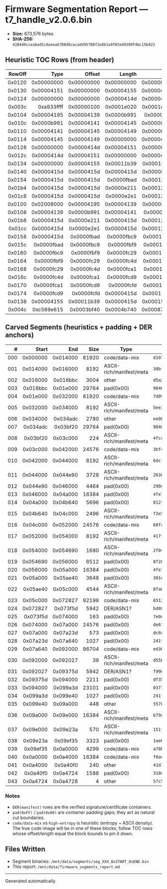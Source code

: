 # Firmware Segmentation Report — t7_handle_v2.0.6.bin

- **Size:** 673,576 bytes
- **SHA-256:** `4284d9cceabad5cdaeeab708d6cacadd95708f2e6b1a9f65e49399f4bc15b923`

## Heuristic TOC Rows (from header)

| RowOff | Type | Offset | Length | End | Flags/CRC |
|--:|--:|--:|--:|--:|--:|
| 0x0120 | 0x00000000 | 0x00000000 | 0x00000000 | 0x00000000 | 0x0000414d |
| 0x0130 | 0x00004151 | 0x00000000 | 0x00004155 | 0x00004155 | 0x00011b39 |
| 0x0124 | 0x00000000 | 0x00000000 | 0x0000414d | 0x0000414d | 0x00004151 |
| 0x003c | 0xa933ffff | 0x00000100 | 0x0001e020 | 0x0001e120 | 0x7cd30101 |
| 0x0104 | 0x00004195 | 0x00004139 | 0x0000b991 | 0x0000faca | 0x00004141 |
| 0x010c | 0x0000b991 | 0x00004141 | 0x00004145 | 0x00008286 | 0x00004149 |
| 0x0110 | 0x00004141 | 0x00004145 | 0x00004149 | 0x0000828e | 0x00000000 |
| 0x0114 | 0x00004145 | 0x00004149 | 0x00000000 | 0x00004149 | 0x00000000 |
| 0x0128 | 0x00000000 | 0x0000414d | 0x00004151 | 0x0000829e | 0x00000000 |
| 0x012c | 0x0000414d | 0x00004151 | 0x00000000 | 0x00004151 | 0x00004155 |
| 0x0134 | 0x00000000 | 0x00004155 | 0x00011b39 | 0x00015c8e | 0x0000415d |
| 0x0140 | 0x0000415d | 0x0000415d | 0x0000415d | 0x000082ba | 0x0000415d |
| 0x0154 | 0x0000415d | 0x0000415d | 0x0000fbad | 0x00013d0a | 0x0000fbc9 |
| 0x01b4 | 0x0000415d | 0x0000415d | 0x0000e211 | 0x0001236e | 0x0000415d |
| 0x01c8 | 0x0000415d | 0x0000415d | 0x0000e2e1 | 0x0001243e | 0x0000415d |
| 0x0100 | 0x02008000 | 0x00004195 | 0x00004139 | 0x000082ce | 0x0000b991 |
| 0x0108 | 0x00004139 | 0x0000b991 | 0x00004141 | 0x0000fad2 | 0x00004145 |
| 0x01b8 | 0x0000415d | 0x0000e211 | 0x0000415d | 0x0001236e | 0x0000415d |
| 0x01cc | 0x0000415d | 0x0000e2e1 | 0x0000415d | 0x0001243e | 0x0000415d |
| 0x0158 | 0x0000415d | 0x0000fbad | 0x0000fbc9 | 0x0001f776 | 0x0000fbf9 |
| 0x015c | 0x0000fbad | 0x0000fbc9 | 0x0000fbf9 | 0x0001f7c2 | 0x0000fc29 |
| 0x0160 | 0x0000fbc9 | 0x0000fbf9 | 0x0000fc29 | 0x0001f822 | 0x0000fc4d |
| 0x0164 | 0x0000fbf9 | 0x0000fc29 | 0x0000fc4d | 0x0001f876 | 0x0000fca1 |
| 0x0168 | 0x0000fc29 | 0x0000fc4d | 0x0000fca1 | 0x0001f8ee | 0x0000fcd9 |
| 0x016c | 0x0000fc4d | 0x0000fca1 | 0x0000fcd9 | 0x0001f97a | 0x0000fcfd |
| 0x0170 | 0x0000fca1 | 0x0000fcd9 | 0x0000fcfd | 0x0001f9d6 | 0x0000415d |
| 0x0174 | 0x0000fcd9 | 0x0000fcfd | 0x0000415d | 0x00013e5a | 0x0000415d |
| 0x0138 | 0x00004155 | 0x00011b39 | 0x0000415d | 0x00015c96 | 0x0000415d |
| 0x004c | 0xc569e615 | 0x0003bf40 | 0x0004b740 | 0x00087680 | 0x372a0101 |

## Carved Segments (heuristics + padding + DER anchors)

| # | Start | End | Size | Type | SHA-256 | MD5 |
|--:|--:|--:|--:|--|--|--|
| 000 | 0x000000 | 0x014000 |   81920 | code/data-mix | `d107c9bcf1d754fe…` | `9f23fd462dd32f3283e6d928e8afaddf` |
| 001 | 0x014000 | 0x016000 |    8192 | ASCII-rich/manifest/meta | `30bfe5e822cbf515…` | `13ef39783c91b0dfe5c1d146b7c27f90` |
| 002 | 0x016000 | 0x016bbc |    3004 | other | `d5a21f6b7e90eabd…` | `db07c6ca09207a89525e5470e2beba7f` |
| 003 | 0x016bbc | 0x01e000 |   29764 | pad(0x00) | `98401c46f8e8d6a5…` | `2782e9d8328673958d489fb4a5eccebe` |
| 004 | 0x01e000 | 0x032000 |   81920 | code/data-mix | `7d0909806fc73d52…` | `1b51b4a8d362e93fcb5b78bee0afd9e8` |
| 005 | 0x032000 | 0x034000 |    8192 | ASCII-rich/manifest/meta | `5ee3764ed191cc0f…` | `a8461101e988c5f378a2d456691225ff` |
| 006 | 0x034000 | 0x034adc |    2780 | other | `ee8628b724932c9e…` | `124352d9912e5c1df0fde8c4b0d272e9` |
| 007 | 0x034adc | 0x03bf20 |   29764 | pad(0x00) | `98401c46f8e8d6a5…` | `2782e9d8328673958d489fb4a5eccebe` |
| 008 | 0x03bf20 | 0x03c000 |     224 | ASCII-rich/manifest/meta | `4fcc9653087b8899…` | `2339106aced2b1f45863a86c19262677` |
| 009 | 0x03c000 | 0x042000 |   24576 | code/data-mix | `3bf4be3d970978b7…` | `eef91dd0c22e1886b3bc70081c6c0fa0` |
| 010 | 0x042000 | 0x044000 |    8192 | ASCII-rich/manifest/meta | `6dcfe2fc8e5fa86e…` | `ecdbfca03eaafa1d32b2f5aac40da266` |
| 011 | 0x044000 | 0x044e90 |    3728 | ASCII-rich/manifest/meta | `2636c58cc32d408f…` | `e329080dc3d6ea3c6bb077ddcdb8d33f` |
| 012 | 0x044e90 | 0x046000 |    4464 | pad(0x00) | `298d45b23b606d92…` | `6102f1b68c97d7fb9e07caaf0c07280e` |
| 013 | 0x046000 | 0x04a000 |   16384 | pad(0x00) | `4fe7b59af6de3b66…` | `ce338fe6899778aacfc28414f2d9498b` |
| 014 | 0x04a000 | 0x04b640 |    5696 | pad(0x00) | `8127d66ebb730846…` | `fc4e4b9f61f0e9cbf78f87d24c55c03a` |
| 015 | 0x04b640 | 0x04c000 |    2496 | ASCII-rich/manifest/meta | `f2e56aaa4907526a…` | `146862fd5b7487e96540ddd9396a505a` |
| 016 | 0x04c000 | 0x052000 |   24576 | code/data-mix | `68fc48d60abf08cf…` | `778ffa4211089d6acaf643d1b9111740` |
| 017 | 0x052000 | 0x054000 |    8192 | ASCII-rich/manifest/meta | `417fc36b889be18d…` | `a9b71f6794c37d5ff9c26ea6681bb98c` |
| 018 | 0x054000 | 0x054690 |    1680 | ASCII-rich/manifest/meta | `2f0415685499dc7e…` | `95b4cc181e61e877b28cad1ce0c49639` |
| 019 | 0x054690 | 0x056000 |    6512 | pad(0x00) | `8f28c51469bac643…` | `ffd83ed0e99837a1d07217a99a6f33e4` |
| 020 | 0x056000 | 0x05a000 |   16384 | pad(0x00) | `4fe7b59af6de3b66…` | `ce338fe6899778aacfc28414f2d9498b` |
| 021 | 0x05a000 | 0x05ae40 |    3648 | pad(0x00) | `301efe9642b0328c…` | `58c2fbd3e75260331ac50a635877b15c` |
| 022 | 0x05ae40 | 0x05c000 |    4544 | ASCII-rich/manifest/meta | `8fa6187c62323fc8…` | `98f802738f632b821b95ab00590f2311` |
| 023 | 0x05c000 | 0x072827 |   92199 | code/data-mix | `65121b77018a74e9…` | `09ac9598ea30534cad90025d30ae125b` |
| 024 | 0x072827 | 0x073f5d |    5942 | DER/ASN1? | `bd80bc4690f28791…` | `f31b1a88b892dd051f131c75417064b5` |
| 025 | 0x073f5d | 0x074000 |     163 | pad(0x00) | `7e0dc3a13324b067…` | `eb8faf6b2c22464c49898a38d634afe4` |
| 026 | 0x074000 | 0x07a000 |   24576 | pad(0x00) | `de676bae28a48001…` | `91ff0dac5df86e798bfef5e573536b08` |
| 027 | 0x07a000 | 0x07a23d |     573 | pad(0x00) | `dc8c44856f7c315f…` | `ecd0f02b413c556a1402880dd4e4fe79` |
| 028 | 0x07a23d | 0x07a640 |    1027 | pad(0x00) | `241f676dc4eb5ac7…` | `9b9c1a243b5f18c65e58ab4a83059c9f` |
| 029 | 0x07a640 | 0x092000 |   96704 | code/data-mix | `ed3602fd4a643e20…` | `592dde544657db9437480986b3e20bef` |
| 030 | 0x092000 | 0x092027 |      39 | ASCII-rich/manifest/meta | `d55b281e78f26336…` | `9040416d9ec7b2733a499ba59610e875` |
| 031 | 0x092027 | 0x09375d |    5942 | DER/ASN1? | `f9968d4ab2ebc4e0…` | `4b0c9a17a0d25472d9f39592ffd2f274` |
| 032 | 0x09375d | 0x094000 |    2211 | pad(0x00) | `df359da11552491d…` | `16a42de533d0166721a72f631f5c6f43` |
| 033 | 0x094000 | 0x099a3d |   23101 | pad(0x00) | `037110eba75a0101…` | `4c2ddf96a46afaa172d0d971a332d5f5` |
| 034 | 0x099a3d | 0x099e40 |    1027 | pad(0x00) | `241f676dc4eb5ac7…` | `9b9c1a243b5f18c65e58ab4a83059c9f` |
| 035 | 0x099e40 | 0x09a000 |     448 | other | `55782d53e43c6c54…` | `d3d4c873b1a4ce9ba308b7bd29851f4c` |
| 036 | 0x09a000 | 0x09e000 |   16384 | ASCII-rich/manifest/meta | `b79e3bdd7fe39a43…` | `ae06e0367e1501e310dd8ebf15ff36ec` |
| 037 | 0x09e000 | 0x09e23a |     570 | ASCII-rich/manifest/meta | `151fbc1a3542ec81…` | `3473767a3a10ad41e31c62b2da335c4d` |
| 038 | 0x09e23a | 0x09ef35 |    3323 | pad(0x00) | `1ae625f71399449a…` | `74952db70d858b001e4acad096575e75` |
| 039 | 0x09ef35 | 0x0a0000 |    4299 | code/data-mix | `a78bdef228ce94bd…` | `7a45f5d4208eb7094a7b97274410136d` |
| 040 | 0x0a0000 | 0x0a4000 |   16384 | code/data-mix | `f0ac968f54a0ed53…` | `9cef4c0f044b01ff24203ffe6cdedae2` |
| 041 | 0x0a4000 | 0x0a40f0 |     240 | other | `41d101fe21657bf3…` | `5f77fe8da7bd8c30851ff80ba8816359` |
| 042 | 0x0a40f0 | 0x0a4724 |    1588 | pad(0x00) | `318e9e1df845c413…` | `79b9e09ca5f8f8ebd840da4c96afeccc` |
| 043 | 0x0a4724 | 0x0a4728 |       4 | other | `57c59d17338aa748…` | `d0e500a2355cf3c01c51dfaf989f6f12` |

### Notes
- `DER(manifest)` rows are the verified signature/certificate containers.
- `pad(0xFF)` / `pad(0x00)` are container padding gaps; they act as natural cut boundaries.
- `code/data-mix` vs `high-entropy` is heuristic (entropy + ASCII density). The true code image will be in one of these blocks; follow TOC rows whose offset/length equal the block bounds to pin it down.

## Files Written

- Segment binaries: `/mnt/data/segments/seg_XXX_0xSTART_0xEND.bin`
- This report: `/mnt/data/firmware_segments_report.md`

---
Generated automatically.
